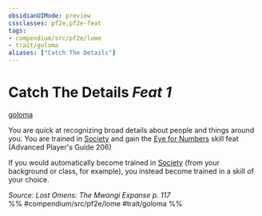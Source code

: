 ```yaml
---
obsidianUIMode: preview
cssclasses: pf2e,pf2e-feat
tags:
- compendium/src/pf2e/lome
- trait/goloma
aliases: ["Catch The Details"]
---
```

# Catch The Details  *Feat 1*  
[goloma](rules/traits/goloma-lome.md "Goloma Ancestry & Heritage Trait")  


You are quick at recognizing broad details about people and things around you. You are trained in [Society](compendium/skills.md#Society) and gain the [Eye for Numbers](compendium/feats/eye-for-numbers-apg.md) skill feat (Advanced Player's Guide 206)

If you would automatically become trained in [Society](compendium/skills.md#Society) (from your background or class, for example), you instead become trained in a skill of your choice.

*Source: Lost Omens: The Mwangi Expanse p. 117*  
%% #compendium/src/pf2e/lome #trait/goloma %%